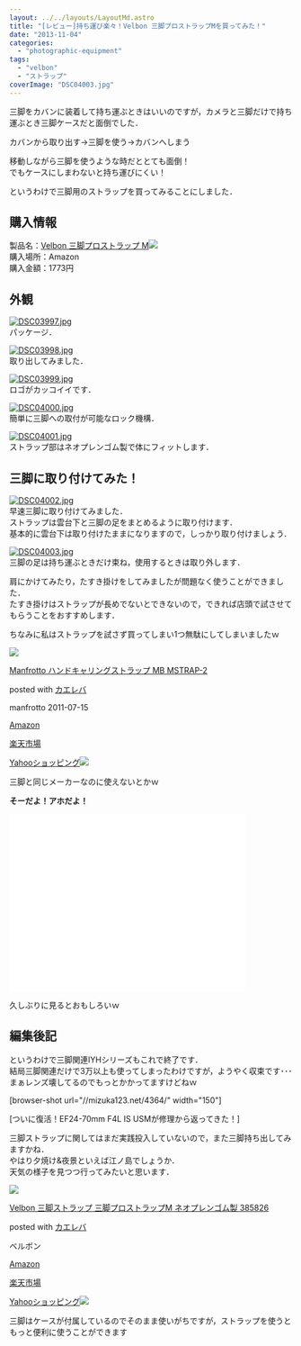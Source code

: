 ```yaml
---
layout: ../../layouts/LayoutMd.astro
title: "[レビュー]持ち運び楽々！Velbon 三脚プロストラップMを買ってみた！"
date: "2013-11-04"
categories: 
  - "photographic-equipment"
tags: 
  - "velbon"
  - "ストラップ"
coverImage: "DSC04003.jpg"
---
```


三脚をカバンに装着して持ち運ぶときはいいのですが，カメラと三脚だけで持ち運ぶとき三脚ケースだと面倒でした．

カバンから取り出す→三脚を使う→カバンへしまう

移動しながら三脚を使うような時だととても面倒！  
でもケースにしまわないと持ち運びにくい！

というわけで三脚用のストラップを買ってみることにしました．

## 購入情報

製品名：[Velbon 三脚プロストラップ M](http://www.amazon.co.jp/gp/product/B000923HWM/ref=as_li_ss_tl?ie=UTF8&camp=247&creative=7399&creativeASIN=B000923HWM&linkCode=as2&tag=mizuka123-22)![](http://ir-jp.amazon-adsystem.com/e/ir?t=mizuka123-22&l=as2&o=9&a=B000923HWM)  
購入場所：Amazon  
購入金額：1773円

## 外観

[![DSC03997.jpg](/archive/images/10600992764_bbc5ee1a53_b.jpg)](http://www.flickr.com/photos/67522130@N08/10600992764/ "DSC03997.jpg")  
パッケージ．

[![DSC03998.jpg](/archive/images/10600995504_c380ff03cd_b.jpg)](http://www.flickr.com/photos/67522130@N08/10600995504/ "DSC03998.jpg")  
取り出してみました．

[![DSC03999.jpg](/archive/images/10600989745_d106da9304_b.jpg)](http://www.flickr.com/photos/67522130@N08/10600989745/ "DSC03999.jpg")  
ロゴがカッコイイです．

[![DSC04000.jpg](/archive/images/10601007626_8705453cfb_b.jpg)](http://www.flickr.com/photos/67522130@N08/10601007626/ "DSC04000.jpg")  
簡単に三脚への取付が可能なロック機構．

[![DSC04001.jpg](/archive/images/10601249953_b9a7e7d078_b.jpg)](http://www.flickr.com/photos/67522130@N08/10601249953/ "DSC04001.jpg")  
ストラップ部はネオプレンゴム製で体にフィットします．

## 三脚に取り付けてみた！

[![DSC04002.jpg](/archive/images/10601252513_26f4cc261b_b.jpg)](http://www.flickr.com/photos/67522130@N08/10601252513/ "DSC04002.jpg")  
早速三脚に取り付けてみました．  
ストラップは雲台下と三脚の足をまとめるように取り付けます．  
基本的に雲台下は取り付けたままになりますので，しっかり取り付けましょう．

[![DSC04003.jpg](/archive/images/10601254913_ece83a1c28_b.jpg)](http://www.flickr.com/photos/67522130@N08/10601254913/ "DSC04003.jpg")  
三脚の足は持ち運ぶときだけ束ね，使用するときは取り外します．

肩にかけてみたり，たすき掛けをしてみましたが問題なく使うことができました．  
たすき掛けはストラップが長めでないとできないので，できれば店頭で試させてもらうことをおすすめします．

ちなみに私はストラップを試さず買ってしまい1つ無駄にしてしまいましたｗ

[![](/archive/images/21bttqW%2BcLL._SL160_.jpg)](https://www.amazon.co.jp/exec/obidos/ASIN/B004TA0WW8/mizuka123-22/ref=nosim/)

[Manfrotto ハンドキャリングストラップ MB MSTRAP-2](https://www.amazon.co.jp/exec/obidos/ASIN/B004TA0WW8/mizuka123-22/ref=nosim/)

posted with [カエレバ](http://kaereba.com)

manfrotto 2011-07-15

[Amazon](http://www.amazon.co.jp/gp/search?keywords=MB%20MSTRAP-2&__mk_ja_JP=%83J%83%5E%83J%83i&tag=mizuka123-22 "アマゾン")

[楽天市場](http://hb.afl.rakuten.co.jp/hgc/032b53ee.4b34c5ee.0f4a541e.f440145e/?pc=http%3A%2F%2Fsearch.rakuten.co.jp%2Fsearch%2Fmall%2FMB%2520MSTRAP-2%2F-%2Ff.1-p.1-s.1-sf.0-st.A-v.2%3Fx%3D0%26scid%3Daf_ich_link_urltxt%26m%3Dhttp%3A%2F%2Fm.rakuten.co.jp%2F "楽天市場")

[Yahooショッピング![](//ad.jp.ap.valuecommerce.com/servlet/gifbanner?sid=3066752&pid=881990642)](//ck.jp.ap.valuecommerce.com/servlet/referral?sid=3066752&pid=881990642&vc_url=http%3A%2F%2Fshopping.search.yahoo.co.jp%2Fsearch%3FuIv%3Don%26ei%3DUTF-8%26tab_ex%3Dcommerce%26slider%3D0%26va%3DMB%2520MSTRAP-2 "Yahooショッピング")

三脚と同じメーカーなのに使えないとかｗ

**そーだよ！アホだよ！**

<iframe src="//www.youtube.com/embed/dzc_fKqXzYk" height="315" width="420" allowfullscreen frameborder="0"></iframe>

久しぶりに見るとおもしろいｗ

## 編集後記

というわけで三脚関連IYHシリーズもこれで終了です．  
結局三脚関連だけで3万以上も使ってしまったわけですが，ようやく収束です･･･  
まぁレンズ壊してるのでもっとかかってますけどねｗ

\[browser-shot url="//mizuka123.net/4364/" width="150"\]

[ついに復活！EF24-70mm F4L IS USMが修理から返ってきた！]

三脚ストラップに関してはまだ実践投入していないので，また三脚持ち出してみますかね．  
やはり夕焼け&夜景といえば江ノ島でしょうか．  
天気の様子を見つつ行ってみたいと思います．

[![](/archive/images/31VW05H6N6L._SL160_.jpg)](https://www.amazon.co.jp/exec/obidos/ASIN/B000923HWM/mizuka123-22/ref=nosim/)

[Velbon 三脚ストラップ 三脚プロストラップM ネオプレンゴム製 385826](https://www.amazon.co.jp/exec/obidos/ASIN/B000923HWM/mizuka123-22/ref=nosim/)

posted with [カエレバ](http://kaereba.com)

ベルボン

[Amazon](http://www.amazon.co.jp/gp/search?keywords=%83l%83I%83v%83%8C%83%93%83S%83%80%90%BB%20Velbon&__mk_ja_JP=%83J%83%5E%83J%83i&tag=mizuka123-22 "アマゾン")

[楽天市場](http://hb.afl.rakuten.co.jp/hgc/032b53ee.4b34c5ee.0f4a541e.f440145e/?pc=http%3A%2F%2Fsearch.rakuten.co.jp%2Fsearch%2Fmall%2F%25E3%2583%258D%25E3%2582%25AA%25E3%2583%2597%25E3%2583%25AC%25E3%2583%25B3%25E3%2582%25B4%25E3%2583%25A0%25E8%25A3%25BD%2520Velbon%2F-%2Ff.1-p.1-s.1-sf.0-st.A-v.2%3Fx%3D0%26scid%3Daf_ich_link_urltxt%26m%3Dhttp%3A%2F%2Fm.rakuten.co.jp%2F "楽天市場")

[Yahooショッピング![](//ad.jp.ap.valuecommerce.com/servlet/gifbanner?sid=3066752&pid=881990642)](//ck.jp.ap.valuecommerce.com/servlet/referral?sid=3066752&pid=881990642&vc_url=http%3A%2F%2Fshopping.search.yahoo.co.jp%2Fsearch%3FuIv%3Don%26ei%3DUTF-8%26tab_ex%3Dcommerce%26slider%3D0%26va%3D%25E3%2583%258D%25E3%2582%25AA%25E3%2583%2597%25E3%2583%25AC%25E3%2583%25B3%25E3%2582%25B4%25E3%2583%25A0%25E8%25A3%25BD%2520Velbon "Yahooショッピング")

三脚はケースが付属しているのでそのまま使いがちですが，ストラップを使うともっと便利に使うことができます
